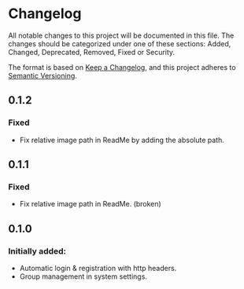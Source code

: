 # Changelog

All notable changes to this project will be documented in this file. The changes should be categorized under one of
these sections: Added, Changed, Deprecated, Removed, Fixed or Security.

The format is based on [Keep a Changelog](https://keepachangelog.com/en/1.0.0/),
and this project adheres to [Semantic Versioning](https://semver.org/spec/v2.0.0.html).

## 0.1.2
### Fixed
- Fix relative image path in ReadMe by adding the absolute path.

## 0.1.1
### Fixed
- Fix relative image path in ReadMe. (broken)

## 0.1.0

### Initially added:
- Automatic login & registration with http headers.
- Group management in system settings.


